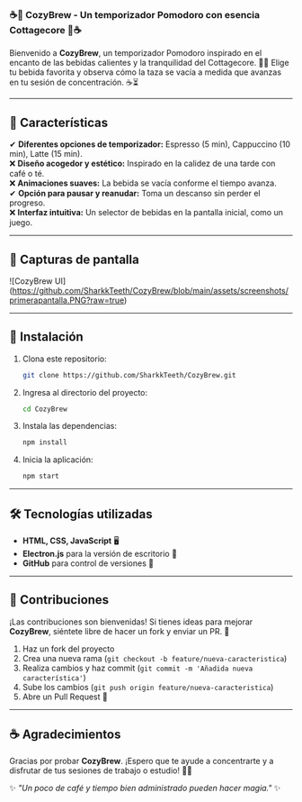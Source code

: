 ### ☕🌿 **CozyBrew - Un temporizador Pomodoro con esencia Cottagecore** 🌿☕

Bienvenido a **CozyBrew**, un temporizador Pomodoro inspirado en el encanto de las bebidas calientes y la tranquilidad del Cottagecore. 🍃✨ Elige tu bebida favorita y observa cómo la taza se vacía a medida que avanzas en tu sesión de concentración. ☕⏳

---

## 🌟 Características
✔ **Diferentes opciones de temporizador:** Espresso (5 min), Cappuccino (10 min), Latte (15 min).  
❌ **Diseño acogedor y estético:** Inspirado en la calidez de una tarde con café o té.  
❌ **Animaciones suaves:** La bebida se vacía conforme el tiempo avanza.  
✔ **Opción para pausar y reanudar:** Toma un descanso sin perder el progreso.  
❌ **Interfaz intuitiva:** Un selector de bebidas en la pantalla inicial, como un juego.  

---

## 🎨 Capturas de pantalla
![CozyBrew UI] (https://github.com/SharkkTeeth/CozyBrew/blob/main/assets/screenshots/primerapantalla.PNG?raw=true)

---

## 🚀 Instalación
1. Clona este repositorio:
   ```sh
   git clone https://github.com/SharkkTeeth/CozyBrew.git
   ```
2. Ingresa al directorio del proyecto:
   ```sh
   cd CozyBrew
   ```
3. Instala las dependencias:
   ```sh
   npm install
   ```
4. Inicia la aplicación:
   ```sh
   npm start
   ```

---

## 🛠️ Tecnologías utilizadas
- **HTML, CSS, JavaScript** 🖥️
- **Electron.js** para la versión de escritorio 🏡
- **GitHub** para control de versiones 📝

---

## 💖 Contribuciones
¡Las contribuciones son bienvenidas! Si tienes ideas para mejorar **CozyBrew**, siéntete libre de hacer un fork y enviar un PR. 🌸

1. Haz un fork del proyecto
2. Crea una nueva rama (`git checkout -b feature/nueva-caracteristica`)
3. Realiza cambios y haz commit (`git commit -m 'Añadida nueva característica'`)
4. Sube los cambios (`git push origin feature/nueva-caracteristica`)
5. Abre un Pull Request 🚀

---

## ☕ Agradecimientos
Gracias por probar **CozyBrew**. ¡Espero que te ayude a concentrarte y a disfrutar de tus sesiones de trabajo o estudio! 🌿💛

✨ *"Un poco de café y tiempo bien administrado pueden hacer magia."* ✨

